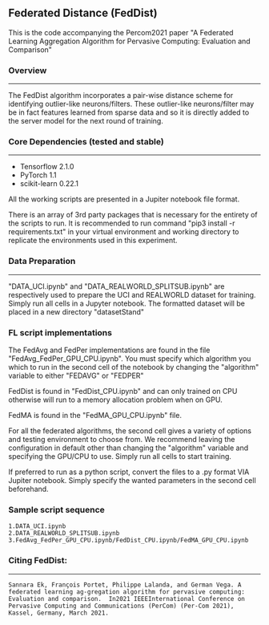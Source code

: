 
## Federated Distance (FedDist)
This is the code accompanying the Percom2021 paper "A Federated Learning Aggregation Algorithm for Pervasive Computing: Evaluation and Comparison"

### Overview
---
The FedDist algorithm incorporates a pair-wise distance scheme for identifying outlier-like neurons/filters.  These outlier-like neurons/filter may be in fact features learned from sparse data and so it is directly added to the server model for the next round of training.

### Core Dependencies (tested and stable)
---
* Tensorflow 2.1.0
* PyTorch 1.1
* scikit-learn 0.22.1

All the working scripts are presented in a Jupiter notebook file format.

There is an array of 3rd party packages that is necessary for the entirety of the scripts to run. It is recommended to run command "pip3 install -r requirements.txt" in your virtual environment and working directory to replicate the environments used in this experiment.

### Data Preparation
---
"DATA_UCI.ipynb" and "DATA_REALWORLD_SPLITSUB.ipynb" are respectively used to prepare the UCI and REALWORLD dataset for training. Simply run all cells in a Jupyter notebook. The formatted dataset will be placed in a new directory "datasetStand"

### FL script implementations

The FedAvg and FedPer implementations are found in the file "FedAvg_FedPer_GPU_CPU.ipynb". You must specify which algorithm you which to run in the second cell of the notebook by changing the "algorithm" variable to either "FEDAVG" or "FEDPER"

FedDist is found in "FedDist_CPU.ipynb" and can only trained on CPU otherwise will run to a memory allocation problem when on GPU.


FedMA is found in the "FedMA_GPU_CPU.ipynb" file.

For all the federated algorithms, the second cell gives a variety of options and testing environment to choose from. We recommend leaving the configuration in default other than changing the "algorithm" variable and specifying the GPU/CPU to use. Simply run all cells to start training. 

If preferred to run as a python script, convert the files to a .py format VIA Jupiter notebook. Simply specify the wanted parameters in the second cell beforehand.

### Sample script sequence
```
1.DATA_UCI.ipynb
2.DATA_REALWORLD_SPLITSUB.ipynb
3.FedAvg_FedPer_GPU_CPU.ipynb/FedDist_CPU.ipynb/FedMA_GPU_CPU.ipynb

```
### Citing FedDist:
---
```
Sannara Ek, François Portet, Philippe Lalanda, and German Vega. A federated learning ag-gregation algorithm for pervasive computing:  Evaluation and comparison.  In2021 IEEEInternational Conference on Pervasive Computing and Communications (PerCom) (Per-Com 2021), Kassel, Germany, March 2021.
```

